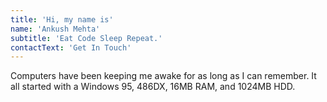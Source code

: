 ```yaml
---
title: 'Hi, my name is'
name: 'Ankush Mehta'
subtitle: 'Eat Code Sleep Repeat.'
contactText: 'Get In Touch'
---
```


Computers have been keeping me awake for as long as I can remember. It all started with a Windows 95, 486DX, 16MB RAM, and 1024MB HDD.
